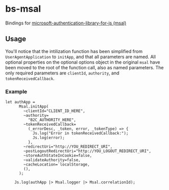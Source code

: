 # bs-msal

Bindings for [microsoft-authentication-library-for-js (msal)](https://github.com/AzureAD/microsoft-authentication-library-for-js)

## Usage

You'll notice that the intilization function has been simplified from `UserAgentApplication` to `initApp`, and that all parameters are named. All optional properties on the optional options object in the original `msal` have been moved to the root of the function call, also as named parameters. The only required parameters are `clientId`, `authority`, and `tokenReceivedCallback`.

### Example

```reason
let authApp =
      Msal.initApp(
        ~clientId="CLIENT_ID_HERE",
        ~authority=
          "B2C_AUTHORITY_HERE",
        ~tokenReceivedCallback=
          (_errorDesc, _token, error, _tokenType) => {
            Js.log("Error in tokenReceivedCallback:");
            Js.log(error);
          },
        ~redirectUri="http://YOU_REDIRECT_URI",
        ~postLogoutRedirectUri="http://YOU_LOGOUT_REDIRECT_URI",
        ~storeAuthStateInCookie=false,
        ~validateAuthority=false,
        ~cacheLocation=`localStorage,
        (),
      );

    Js.log(authApp |> Msal.logger |> Msal.correlationId);
```

